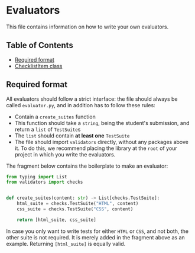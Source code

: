 # Evaluators

This file contains information on how to write your own evaluators.

## Table of Contents

- [Required format](#required-format)
- [ChecklistItem class](#checklistitem-class) 

## Required format

All evaluators should follow a strict interface: the file should always be called `evaluator.py`, and in addition has to follow these rules:

- Contain a `create_suites` function
- This function should take a `string`, being the student's submission, and return a `list` of `TestSuite`s
- The `list` should contain **at least one** `TestSuite`
- The file should import `validators` directly, without any packages above it. To do this, we recommend placing the library at the `root` of your project in which you write the evaluators.

The fragment below contains the boilerplate to make an evaluator:

```python
from typing import List
from validators import checks


def create_suites(content: str) -> List[checks.TestSuite]:
    html_suite = checks.TestSuite("HTML", content)
    css_suite = checks.TestSuite("CSS", content)

    return [html_suite, css_suite]

```

In case you only want to write tests for either `HTML` or `CSS`, and not both, the other suite is not required. It is merely added in the fragment above as an example. Returning `[html_suite]` is equally valid.